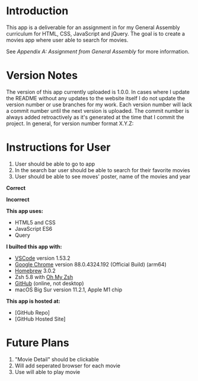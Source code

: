 
# Introduction

This app is a deliverable for an assignment in for my General Assembly curriculum for HTML, CSS, JavaScript and jQuery.  The goal is to create a movies app where user able to search for movies. 

See *Appendix A: Assignment from General Assembly* for more information.

# Version Notes

The version of this app currently uploaded is 1.0.0.  In cases where I update the README without any updates to the website itself I do not update the version number or use branches for my work.  Each version number will lack a commit number until the next version is uploaded.  The commit number is always added retroactively as it's generated at the time that I commit the project.  In general, for version number format X.Y.Z:

# Instructions for User

1. User should be able to go to app 
2. In the search bar user should be able to search for their favorite movies
3. User should  be able to see moves' poster, name of the movies and year 

**Correct**


**Incorrect**




**This app uses:**
* HTML5 and CSS
* JavaScript ES6
* Query

**I builted this app with:**
* [VSCode](https://code.visualstudio.com/) version 1.53.2
* [Google Chrome](https://www.google.com/chrome/) version 88.0.4324.192 (Official Build) (arm64)
* [Homebrew](https://brew.sh/) 3.0.2
* Zsh 5.8 with [Oh My Zsh](https://ohmyz.sh/)
* [GitHub](https://github.com/) (online, not desktop)
* macOS Big Sur version 11.2.1, Apple M1 chip

**This app is hosted at:**
* [GitHub Repo]
* [GitHub Hosted Site]

# Future Plans
1. "Movie Detail" should be clickable 
2. Will add seperated browser for each movie 
3. Use will able to play movie
